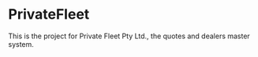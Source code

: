 # PrivateFleet
This is the project for Private Fleet Pty Ltd., the quotes and dealers master system.

